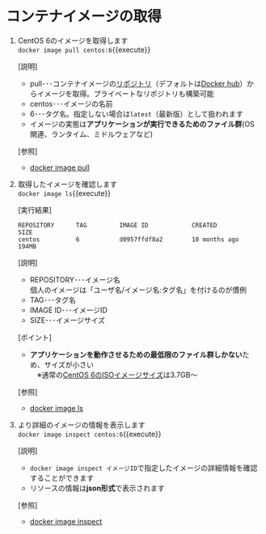 # コンテナイメージの取得

1. CentOS 6のイメージを取得します<br/>
  `docker image pull centos:6`{{execute}} <br/>

    [説明]<br/>
    - pull･･･コンテナイメージの[リポジトリ](https://hub.docker.com/_/centos?tab=description)（デフォルトは[Docker hub](https://hub.docker.com/search?q=&type=image)）からイメージを取得。プライベートなリポジトリも構築可能
    - centos･･･イメージの名前
    - 6･･･タグ名。指定しない場合は`latest`（最新版）として扱われます
    - イメージの実態は**アプリケーションが実行できるためのファイル群**(OS関連、ランタイム、ミドルウェアなど)

    [参照]<br/>
      - [docker image pull](https://docs.docker.com/engine/reference/commandline/image_pull/)

2. 取得したイメージを確認します<br/>
  `docker image ls`{{execute}} <br/>

    [実行結果]<br/>

    ```shell
    REPOSITORY      TAG         IMAGE ID            CREATED             SIZE
    centos          6           d0957ffdf8a2        10 months ago       194MB
    ```

    [説明]<br/>
    - REPOSITORY･･･イメージ名<br/>
      個人のイメージは「ユーザ名/イメージ名:タグ名」を付けるのが慣例
    - TAG･･･タグ名
    - IMAGE ID･･･イメージID
    - SIZE･･･イメージサイズ

    [ポイント]<br/>
      - **アプリケーションを動作させるための最低限のファイル群しかない**ため、サイズが小さい<br/>
      　※通常の[CentOS 6のISOイメージサイズ](http://isoredirect.centos.org/centos/6/isos/x86_64/)は3.7GB～

    [参照]<br/>
      - [docker image ls](https://docs.docker.com/engine/reference/commandline/image_ls/)

3. より詳細のイメージの情報を表示します<br/>
  `docker image inspect centos:6`{{execute}}

    [説明]<br/>
    - `docker image inspect イメージID`で指定したイメージの詳細情報を確認することができます
    - リソースの情報は**json形式**で表示されます

    [参照]<br/>
    - [docker image inspect](https://docs.docker.com/engine/reference/commandline/image_inspect/)